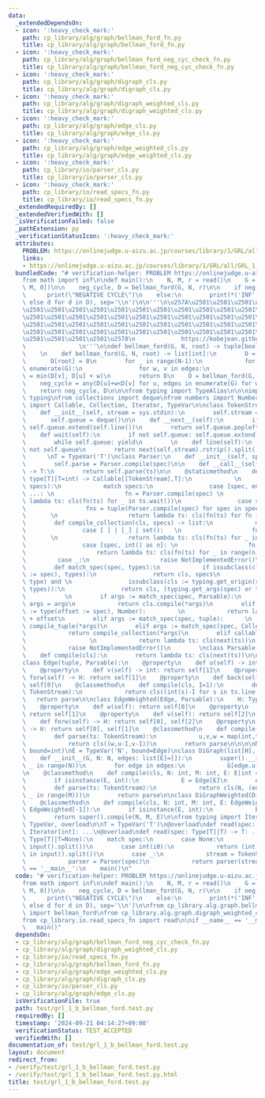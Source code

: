 ```yaml
---
data:
  _extendedDependsOn:
  - icon: ':heavy_check_mark:'
    path: cp_library/alg/graph/bellman_ford_fn.py
    title: cp_library/alg/graph/bellman_ford_fn.py
  - icon: ':heavy_check_mark:'
    path: cp_library/alg/graph/bellman_ford_neg_cyc_check_fn.py
    title: cp_library/alg/graph/bellman_ford_neg_cyc_check_fn.py
  - icon: ':heavy_check_mark:'
    path: cp_library/alg/graph/digraph_cls.py
    title: cp_library/alg/graph/digraph_cls.py
  - icon: ':heavy_check_mark:'
    path: cp_library/alg/graph/digraph_weighted_cls.py
    title: cp_library/alg/graph/digraph_weighted_cls.py
  - icon: ':heavy_check_mark:'
    path: cp_library/alg/graph/edge_cls.py
    title: cp_library/alg/graph/edge_cls.py
  - icon: ':heavy_check_mark:'
    path: cp_library/alg/graph/edge_weighted_cls.py
    title: cp_library/alg/graph/edge_weighted_cls.py
  - icon: ':heavy_check_mark:'
    path: cp_library/io/parser_cls.py
    title: cp_library/io/parser_cls.py
  - icon: ':heavy_check_mark:'
    path: cp_library/io/read_specs_fn.py
    title: cp_library/io/read_specs_fn.py
  _extendedRequiredBy: []
  _extendedVerifiedWith: []
  _isVerificationFailed: false
  _pathExtension: py
  _verificationStatusIcon: ':heavy_check_mark:'
  attributes:
    PROBLEM: https://onlinejudge.u-aizu.ac.jp/courses/library/1/GRL/all/GRL_1_B
    links:
    - https://onlinejudge.u-aizu.ac.jp/courses/library/1/GRL/all/GRL_1_B
  bundledCode: "# verification-helper: PROBLEM https://onlinejudge.u-aizu.ac.jp/courses/library/1/GRL/all/GRL_1_B\n\
    from math import inf\n\ndef main():\n    N, M, r = read()\n    G = read(DiGraphWeighted[N,\
    \ M, 0])\n\n    neg_cycle, D = bellman_ford(G, N, r)\n\n    if neg_cycle:\n  \
    \      print(\"NEGATIVE CYCLE\")\n    else:\n        print(*('INF' if d == inf\
    \ else d for d in D), sep='\\n')\n\n'''\n\u257A\u2501\u2501\u2501\u2501\u2501\u2501\
    \u2501\u2501\u2501\u2501\u2501\u2501\u2501\u2501\u2501\u2501\u2501\u2501\u2501\
    \u2501\u2501\u2501\u2501\u2501\u2501\u2501\u2501\u2501\u2501\u2501\u2501\u2501\
    \u2501\u2501\u2501\u2501\u2501\u2501\u2501\u2501\u2501\u2501\u2501\u2501\u2501\
    \u2501\u2501\u2501\u2501\u2501\u2501\u2501\u2501\u2501\u2501\u2501\u2501\u2501\
    \u2501\u2501\u2501\u2501\u2578\n             https://kobejean.github.io/cp-library\
    \               \n'''\n\ndef bellman_ford(G, N, root) -> tuple[bool, list[int]]:\n\
    \    \n    def bellman_ford(G, N, root) -> list[int]:\n        D = [inf]*N\n \
    \       D[root] = 0\n        for _ in range(N-1):\n            for u, edges in\
    \ enumerate(G):\n                for w, v in edges:\n                    D[v]\
    \ = min(D[v], D[u] + w)\n        return D\n    D = bellman_ford(G, N, root)\n\
    \    neg_cycle = any(D[u]+w<D[v] for u, edges in enumerate(G) for w,v in edges)\n\
    \    return neg_cycle, D\n\n\nfrom typing import TypeAlias\n\n\nimport sys\nimport\
    \ typing\nfrom collections import deque\nfrom numbers import Number\nfrom typing\
    \ import Callable, Collection, Iterator, TypeVar\n\nclass TokenStream(Iterator):\n\
    \    def __init__(self, stream = sys.stdin):\n        self.stream = stream\n \
    \       self.queue = deque()\n\n    def __next__(self):\n        if not self.queue:\
    \ self.queue.extend(self.line())\n        return self.queue.popleft()\n    \n\
    \    def wait(self):\n        if not self.queue: self.queue.extend(self.line())\n\
    \        while self.queue: yield\n        \n    def line(self):\n        assert\
    \ not self.queue\n        return next(self.stream).rstrip().split()\n    \n  \
    \      \nT = TypeVar('T')\nclass Parser:\n    def __init__(self, spec: type[T]|T):\n\
    \        self.parse = Parser.compile(spec)\n\n    def __call__(self, ts: TokenStream)\
    \ -> T:\n        return self.parse(ts)\n\n    @staticmethod\n    def compile(spec:\
    \ type[T]|T=int) -> Callable[[TokenStream],T]:\n            \n        def compile_tuple(cls,\
    \ specs):\n            match specs:\n                case [spec, end] if end is\
    \ ...: \n                    fn = Parser.compile(spec) \n                    return\
    \ lambda ts: cls(fn(ts) for _ in ts.wait())\n                case specs:\n   \
    \                 fns = tuple(Parser.compile(spec) for spec in specs)        \
    \       \n                    return lambda ts: cls(fn(ts) for fn in fns)\n\n\
    \        def compile_collection(cls, specs) -> list:\n            match specs:\n\
    \                case [ ] | [_] | set():   \n                    fn = Parser.compile(*specs)\
    \       \n                    return lambda ts: cls(fn(ts) for _ in ts.wait())\n\
    \                case [spec, int() as n]: \n                    fn = Parser.compile(spec)\n\
    \                    return lambda ts: cls(fn(ts) for _ in range(n))\n       \
    \         case _:\n                    raise NotImplementedError()\n        \n\
    \        def match_spec(spec, types):\n            if issubclass(cls := type(specs\
    \ := spec), types):\n                return cls, specs\n            elif (isinstance(spec,\
    \ type) and \n                issubclass(cls := typing.get_origin(spec) or spec,\
    \ types)):\n                return cls, (typing.get_args(spec) or tuple())\n \
    \           \n        if args := match_spec(spec, Parsable):\n            cls,\
    \ args = args\n            return cls.compile(*args)\n        elif issubclass(cls\
    \ := type(offset := spec), Number):         \n            return lambda ts: cls(next(ts))\
    \ + offset\n        elif args := match_spec(spec, tuple):      \n            return\
    \ compile_tuple(*args)\n        elif args := match_spec(spec, Collection): \n\
    \            return compile_collection(*args)\n        elif callable(cls := spec):\
    \                  \n            return lambda ts: cls(next(ts))\n        else:\n\
    \            raise NotImplementedError()\n        \nclass Parsable:\n    @classmethod\n\
    \    def compile(cls):\n        return lambda ts: cls(next(ts))\n\nH = TypeVar('H')\n\
    class Edge(tuple, Parsable):\n    @property\n    def u(self) -> int: return self[0]\n\
    \    @property\n    def v(self) -> int: return self[1]\n    @property\n    def\
    \ forw(self) -> H: return self[1]\n    @property\n    def back(self) -> H: return\
    \ self[0]\n    @classmethod\n    def compile(cls, I=1):\n        def parse(ts:\
    \ TokenStream):\n            return cls((int(s)-I for s in ts.line()))\n     \
    \   return parse\n\nclass EdgeWeighted(Edge, Parsable):\n    H: TypeAlias = tuple[int,int]\n\
    \    @property\n    def w(self): return self[0]\n    @property\n    def u(self):\
    \ return self[1]\n    @property\n    def v(self): return self[2]\n    @property\n\
    \    def forw(self) -> H: return self[0], self[2]\n    @property\n    def back(self)\
    \ -> H: return self[0], self[1]\n    @classmethod\n    def compile(cls, I=1):\n\
    \        def parse(ts: TokenStream):\n            u,v,w = map(int,ts.line())\n\
    \            return cls((w,u-I,v-I))\n        return parse\n\n\n\nN = TypeVar('N',\
    \ bound=int)\nE = TypeVar('N', bound=Edge)\nclass DiGraph(list[H], Parsable):\n\
    \    def __init__(G, N: N, edges: list[E]=[]):\n        super().__init__([] for\
    \ _ in range(N))\n        for edge in edges:\n            G[edge.u].append(edge.forw)\n\
    \n    @classmethod\n    def compile(cls, N: int, M: int, E: E|int = Edge[-1]):\n\
    \        if isinstance(E, int):\n            E = Edge[E]\n        edge = Parser.compile(E)\n\
    \        def parse(ts: TokenStream):\n            return cls(N, (edge(ts) for\
    \ _ in range(M)))\n        return parse\n\nclass DiGraphWeighted(DiGraph[EdgeWeighted]):\n\
    \    @classmethod\n    def compile(cls, N: int, M: int, E: EdgeWeighted|int =\
    \ EdgeWeighted[-1]):\n        if isinstance(E, int):\n            E = EdgeWeighted[E]\n\
    \        return super().compile(N, M, E)\n\nfrom typing import Iterator, Type,\
    \ TypeVar, overload\n\nT = TypeVar('T')\n@overload\ndef read(spec: int|None) ->\
    \ Iterator[int]: ...\n@overload\ndef read(spec: Type[T]|T) -> T: ...\ndef read(spec:\
    \ Type[T]|T=None):\n    match spec:\n        case None:\n            return map(int,\
    \ input().split())\n        case int(i0):\n            return (int(s)-i0 for s\
    \ in input().split())\n        case _:\n            stream = TokenStream(sys.stdin)\n\
    \            parser = Parser(spec)\n            return parser(stream)\n\nif __name__\
    \ == '__main__':\n    main()\n"
  code: "# verification-helper: PROBLEM https://onlinejudge.u-aizu.ac.jp/courses/library/1/GRL/all/GRL_1_B\n\
    from math import inf\n\ndef main():\n    N, M, r = read()\n    G = read(DiGraphWeighted[N,\
    \ M, 0])\n\n    neg_cycle, D = bellman_ford(G, N, r)\n\n    if neg_cycle:\n  \
    \      print(\"NEGATIVE CYCLE\")\n    else:\n        print(*('INF' if d == inf\
    \ else d for d in D), sep='\\n')\n\nfrom cp_library.alg.graph.bellman_ford_neg_cyc_check_fn\
    \ import bellman_ford\nfrom cp_library.alg.graph.digraph_weighted_cls import DiGraphWeighted\n\
    from cp_library.io.read_specs_fn import read\n\nif __name__ == '__main__':\n \
    \   main()"
  dependsOn:
  - cp_library/alg/graph/bellman_ford_neg_cyc_check_fn.py
  - cp_library/alg/graph/digraph_weighted_cls.py
  - cp_library/io/read_specs_fn.py
  - cp_library/alg/graph/bellman_ford_fn.py
  - cp_library/alg/graph/edge_weighted_cls.py
  - cp_library/alg/graph/digraph_cls.py
  - cp_library/io/parser_cls.py
  - cp_library/alg/graph/edge_cls.py
  isVerificationFile: true
  path: test/grl_1_b_bellman_ford.test.py
  requiredBy: []
  timestamp: '2024-09-21 04:14:27+09:00'
  verificationStatus: TEST_ACCEPTED
  verifiedWith: []
documentation_of: test/grl_1_b_bellman_ford.test.py
layout: document
redirect_from:
- /verify/test/grl_1_b_bellman_ford.test.py
- /verify/test/grl_1_b_bellman_ford.test.py.html
title: test/grl_1_b_bellman_ford.test.py
---
```

